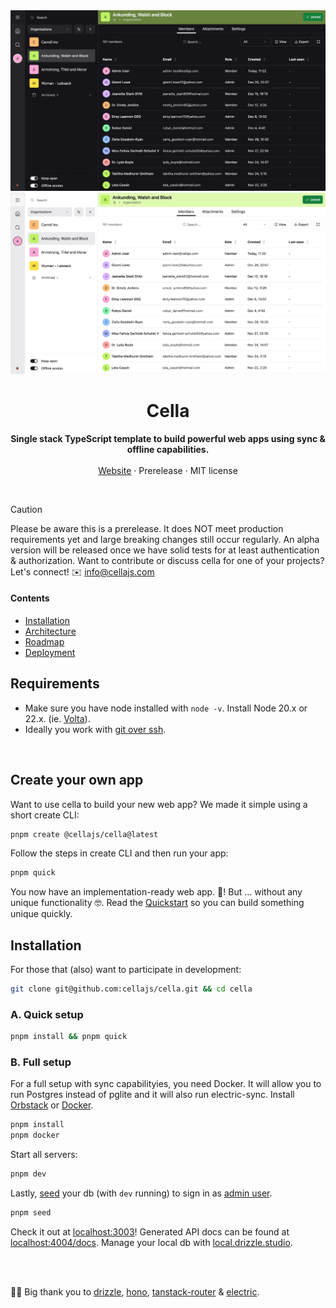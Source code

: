 <div align="center">

  <img src="./info/screenshot-dark.png#gh-dark-mode-only" />
  <img src="./info/screenshot.png#gh-light-mode-only" />

<br />

<!--
 *                            _ _
 *    ░▒▓█████▓▒░     ___ ___| | | __ _
 *    ░▒▓█   █▓▒░    / __/ _ \ | |/ _` |
 *    ░▒▓█   █▓▒░   | (_|  __/ | | (_| |
 *    ░▒▓█████▓▒░    \___\___|_|_|\__,_|                            
 *
 -->


<p>
	<h1><b>Cella</b></h1>
<p>
    <b>Single stack TypeScript template to build powerful web apps using sync & offline capabilities.</b>
    <br />
    <br />
    <a href="https://cellajs.com">Website</a>
    ·
    Prerelease
    ·
    MIT license
  </p>
  <br />
</p>

</div>

> [!CAUTION]
> Please be aware this is a prerelease. It does NOT meet production requirements yet and large breaking changes still occur regularly. An alpha version will be released once we have solid tests for at least authentication & authorization. Want to contribute or discuss cella for one of your projects? Let's connect! ✉️ <info@cellajs.com>

#### Contents
- [Installation](#installation)
- [Architecture](/info/ARCHITECTURE.md)
- [Roadmap](/info/ROADMAP.md)
- [Deployment](/info/DEPLOYMENT.md)

## Requirements
- Make sure you have node installed with `node -v`. Install Node 20.x or 22.x. (ie. [Volta](https://docs.volta.sh/guide/)).
- Ideally you work with [git over ssh](https://docs.github.com/en/authentication/connecting-to-github-with-ssh).

<br>

## Create your own app
Want to use cella to build your new web app? We made it simple using a short create CLI:

```bash
pnpm create @cellajs/cella@latest
```

Follow the steps in create CLI and then run your app:

```bash
pnpm quick
```

You now have an implementation-ready web app. 🤯! But ... without any unique functionality 🤓. Read the [Quickstart](/info/QUICKSTART.md) so you can build something unique quickly.


## Installation
For those that (also) want to participate in development:

```bash
git clone git@github.com:cellajs/cella.git && cd cella
```

### A. Quick setup

```bash
pnpm install && pnpm quick
```

### B. Full setup
For a full setup with sync capabilityies, you need Docker. It will allow you to run Postgres instead of pglite and it will also run electric-sync. Install [Orbstack](https://orbstack.dev/) or [Docker](https://docs.docker.com/get-docker/).

```bash
pnpm install
pnpm docker
```

Start all servers:

```bash
pnpm dev
```

Lastly, [seed](/backend/scripts/README.md) your db (with `dev` running) to sign in as [admin user](/backend/scripts/README.md).

```bash
pnpm seed
```

Check it out at [localhost:3003](http://localhost:3003)! Generated API docs can be found at [localhost:4004/docs](http://localhost:4004/docs). Manage your local db with [local.drizzle.studio](http:local.drizzle.studio).


<br />
<br />

💙💛 Big thank you to [drizzle](https://github.com/drizzle-team/drizzle-orm), [hono](https://github.com/honojs/hono), [tanstack-router](https://github.com/tanstack/router) & [electric](https://github.com/electric-sql/electric).
